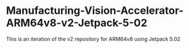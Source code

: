# Manufacturing-Vision-Accelerator-ARM64v8-v2-Jetpack-5-02
This is an iteration of the v2 repository for ARM64v8 using Jetpack 5.02
